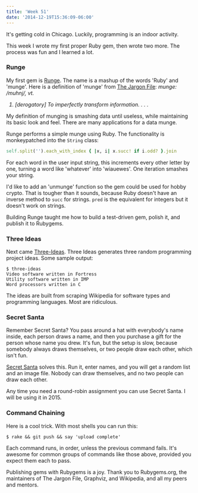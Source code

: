 ```yaml
---
title: 'Week 51'
date: '2014-12-19T15:36:09-06:00'
---
```


It's getting cold in Chicago.  Luckily, programming is an indoor activity.

This week I wrote my first proper Ruby gem, then wrote two more.  The process was fun and I learned a lot.

### Runge

My first gem is <a href='https://github.com/jwworth/runge'>Runge</a>.  The name is a mashup of the words 'Ruby' and 'munge'.  Here is a definition of 'munge' from <a href='http://www.catb.org/jargon/html/index.html'>The Jargon File</a>:
<em>
munge: /muhnj/, vt.
1. [derogatory] To imperfectly transform information.
. . .
</em>
My definition of munging is smashing data until useless, while maintaining its basic look and feel.  There are many applications for a data munge.

Runge performs a simple munge using Ruby.  The functionality is monkeypatched into the <code>String</code> class:

```ruby
self.split('').each_with_index { |x, i| x.succ! if i.odd? }.join
```

For each word in the user input string, this increments every other letter by one, turning a word like 'whatever' into 'wiauewes'.  One iteration smashes your string.

I'd like to add an 'unmunge' function so the gem could be used for hobby crypto.  That is tougher than it sounds, because Ruby doesn't have an inverse method to <code>succ</code> for strings.  <code>pred</code> is the equivalent for integers but it doesn't work on strings.

Building Runge taught me how to build a test-driven gem, polish it, and publish it to Rubygems.

### Three Ideas

Next came <a href='https://github.com/jwworth/three-ideas'>Three-Ideas</a>.  Three Ideas generates three random programming project ideas.  Some sample output:

```
$ three-ideas
Video software written in Fortress
Utility software written in IMP
Word processors written in C
```

The ideas are built from scraping Wikipedia for software types and programming languages.  Most are ridiculous.

### Secret Santa

Remember Secret Santa?  You pass around a hat with everybody's name inside, each person draws a name, and then you purchase a gift for the person whose name you drew.  It's fun, but the setup is slow, because somebody always draws themselves, or two people draw each other, which isn't fun.

<a href='https://github.com/jwworth/secret_santa'>Secret Santa</a> solves this.  Run it, enter names, and you will get a random list and an image file.  Nobody can draw themselves, and no two people can draw each other.

Any time you need a round-robin assignment you can use Secret Santa.  I will be using it in 2015.

### Command Chaining

Here is a cool trick.  With most shells you can run this:

```
$ rake && git push && say 'upload complete'
````

Each command runs, in order, unless the previous command fails.  It's awesome for common groups of commands like those above, provided you expect them each to pass.

Publishing gems with Rubygems is a joy.  Thank you to Rubygems.org, the maintainers of The Jargon File, Graphviz, and Wikipedia, and all my peers and mentors.
